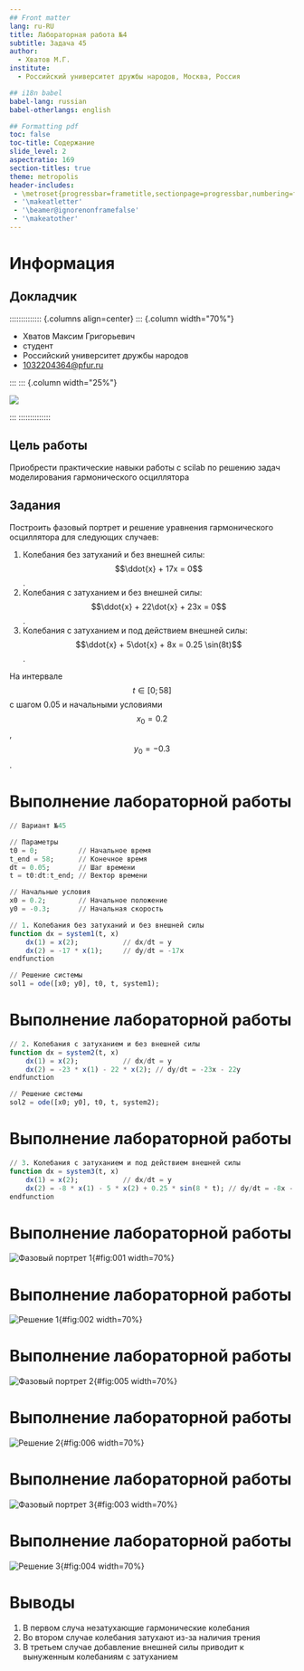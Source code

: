 ```yaml
---
## Front matter
lang: ru-RU
title: Лабораторная работа №4
subtitle: Задача 45
author:
  - Хватов М.Г.
institute:
  - Российский университет дружбы народов, Москва, Россия

## i18n babel
babel-lang: russian
babel-otherlangs: english

## Formatting pdf
toc: false
toc-title: Содержание
slide_level: 2
aspectratio: 169
section-titles: true
theme: metropolis
header-includes:
 - \metroset{progressbar=frametitle,sectionpage=progressbar,numbering=fraction}
 - '\makeatletter'
 - '\beamer@ignorenonframefalse'
 - '\makeatother'
---
```


# Информация

## Докладчик

:::::::::::::: {.columns align=center}
::: {.column width="70%"}

  * Хватов Максим Григорьевич
  * студент
  * Российский университет дружбы народов
  * [1032204364@pfur.ru](mailto:1032204364@pfur.ru)

:::
::: {.column width="25%"}

![](./image/mgkhvatov.jpg)

:::
::::::::::::::


## Цель работы

Приобрести практические навыки работы с scilab по решению задач моделирования гармонического осциллятора

## Задания

Построить фазовый портрет и решение уравнения гармонического осциллятора для следующих случаев:
1. Колебания без затуханий и без внешней силы: $$\ddot{x} + 17x = 0$$.
2. Колебания с затуханием и без внешней силы: $$\ddot{x} + 22\dot{x} + 23x = 0$$.
3. Колебания с затуханием и под действием внешней силы: $$\ddot{x} + 5\dot{x} + 8x = 0.25 \sin(8t)$$.

На интервале $$ t \in [0; 58] $$ с шагом 0.05 и начальными условиями $$ x_0 = 0.2 $$, $$ y_0 = -0.3 $$.

# Выполнение лабораторной работы

```julia
// Вариант №45

// Параметры
t0 = 0;          // Начальное время
t_end = 58;      // Конечное время
dt = 0.05;       // Шаг времени
t = t0:dt:t_end; // Вектор времени

// Начальные условия
x0 = 0.2;        // Начальное положение
y0 = -0.3;       // Начальная скорость

// 1. Колебания без затуханий и без внешней силы
function dx = system1(t, x)
    dx(1) = x(2);           // dx/dt = y
    dx(2) = -17 * x(1);     // dy/dt = -17x
endfunction

// Решение системы
sol1 = ode([x0; y0], t0, t, system1);
```

# Выполнение лабораторной работы

```julia
// 2. Колебания с затуханием и без внешней силы
function dx = system2(t, x)
    dx(1) = x(2);           // dx/dt = y
    dx(2) = -23 * x(1) - 22 * x(2); // dy/dt = -23x - 22y
endfunction

// Решение системы
sol2 = ode([x0; y0], t0, t, system2);
```

# Выполнение лабораторной работы

```julia
// 3. Колебания с затуханием и под действием внешней силы
function dx = system3(t, x)
    dx(1) = x(2);           // dx/dt = y
    dx(2) = -8 * x(1) - 5 * x(2) + 0.25 * sin(8 * t); // dy/dt = -8x - 5y + 0.25*sin(8t)
endfunction
```

# Выполнение лабораторной работы

![Фазовый портрет 1](image/1.png){#fig:001 width=70%}

# Выполнение лабораторной работы

![Решение 1](image/2.png){#fig:002 width=70%}

# Выполнение лабораторной работы

![Фазовый портрет 2](image/5.png){#fig:005 width=70%}

# Выполнение лабораторной работы

![Решение 2](image/6.png){#fig:006 width=70%}

# Выполнение лабораторной работы

![Фазовый портрет 3](image/3.png){#fig:003 width=70%}

# Выполнение лабораторной работы

![Решение 3](image/4.png){#fig:004 width=70%}

# Выводы

1. В первом случа незатухающие  гармонические колебания
2. Во втором случае колебания затухают из-за наличия трения
3. В третьем случае добавление внешней силы приводит к вынуженным колебаниям с затуханием